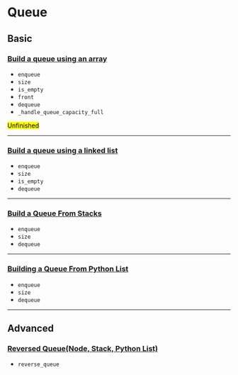 # Queue

## Basic

### [Build a queue using an array](https://github.com/ZacksAmber/Udacity-Data-Structure-Algorithms/blob/main/2/1-3/queue/Build%20a%20queue%20using%20an%20array.ipynb)

- `enqueue`
- `size`
- `is_empty`
- `front`
- `dequeue`
- `_handle_queue_capacity_full`

<mark>Unfinished</mark>

---

### [Build a queue using a linked list](https://github.com/ZacksAmber/Udacity-Data-Structure-Algorithms/blob/main/2/1-3/queue/Build%20a%20queue%20using%20a%20linked%20list.ipynb)

- `enqueue`
- `size`
- `is_empty`
- `dequeue`

---

### [Build a Queue From Stacks](https://github.com/ZacksAmber/Udacity-Data-Structure-Algorithms/blob/main/2/1-3/queue/Build%20a%20Queue%20Using%20a%20Stack.ipynb)

- `enqueue`
- `size`
- `dequeue`

---

### [Building a Queue From Python List](https://github.com/ZacksAmber/Udacity-Data-Structure-Algorithms/blob/main/2/1-3/queue/Build%20a%20Queue%20Using%20High-Level%20Python.ipynb)

- `enqueue`
- `size`
- `dequeue`

---

## Advanced

### [Reversed Queue(Node, Stack, Python List)](https://github.com/ZacksAmber/Udacity-Data-Structure-Algorithms/blob/main/2/1-3/queue/Reverse%20a%20queue.ipynb)

- `reverse_queue`


